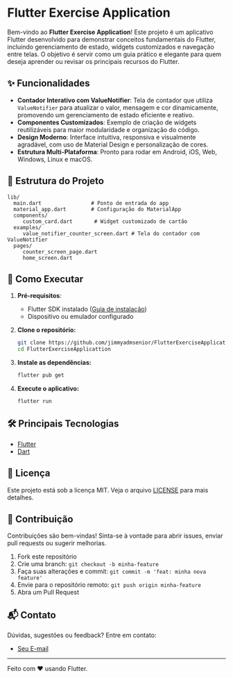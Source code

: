 # Flutter Exercise Application

Bem-vindo ao **Flutter Exercise Application**! Este projeto é um aplicativo Flutter desenvolvido para demonstrar conceitos fundamentais do Flutter, incluindo gerenciamento de estado, widgets customizados e navegação entre telas. O objetivo é servir como um guia prático e elegante para quem deseja aprender ou revisar os principais recursos do Flutter.

## ✨ Funcionalidades

- **Contador Interativo com ValueNotifier**: Tela de contador que utiliza `ValueNotifier` para atualizar o valor, mensagem e cor dinamicamente, promovendo um gerenciamento de estado eficiente e reativo.
- **Componentes Customizados**: Exemplo de criação de widgets reutilizáveis para maior modularidade e organização do código.
- **Design Moderno**: Interface intuitiva, responsiva e visualmente agradável, com uso de Material Design e personalização de cores.
- **Estrutura Multi-Plataforma**: Pronto para rodar em Android, iOS, Web, Windows, Linux e macOS.

## 📂 Estrutura do Projeto

```
lib/
  main.dart                # Ponto de entrada do app
  material_app.dart        # Configuração do MaterialApp
  components/
	 custom_card.dart       # Widget customizado de cartão
  examples/
	 value_notifier_counter_screen.dart # Tela do contador com ValueNotifier
  pages/
	 counter_screen_page.dart
	 home_screen.dart
```

## 🚀 Como Executar

1. **Pré-requisitos**:
	- Flutter SDK instalado ([Guia de instalação](https://docs.flutter.dev/get-started/install))
	- Dispositivo ou emulador configurado

2. **Clone o repositório:**
	```sh
	git clone https://github.com/jimmyadmsenior/FlutterExerciseApplicattion.git
	cd FlutterExerciseApplicattion
	```

3. **Instale as dependências:**
	```sh
	flutter pub get
	```

4. **Execute o aplicativo:**
	```sh
	flutter run
	```

## 🛠️ Principais Tecnologias

- [Flutter](https://flutter.dev/)
- [Dart](https://dart.dev/)

## 📄 Licença

Este projeto está sob a licença MIT. Veja o arquivo [LICENSE](LICENSE) para mais detalhes.

## 🤝 Contribuição

Contribuições são bem-vindas! Sinta-se à vontade para abrir issues, enviar pull requests ou sugerir melhorias.

1. Fork este repositório
2. Crie uma branch: `git checkout -b minha-feature`
3. Faça suas alterações e commit: `git commit -m 'feat: minha nova feature'`
4. Envie para o repositório remoto: `git push origin minha-feature`
5. Abra um Pull Request

## 📬 Contato

Dúvidas, sugestões ou feedback? Entre em contato:
- [Seu E-mail](mailto:jimmycastilho555@gmail.com)

---

Feito com ❤️ usando Flutter.

